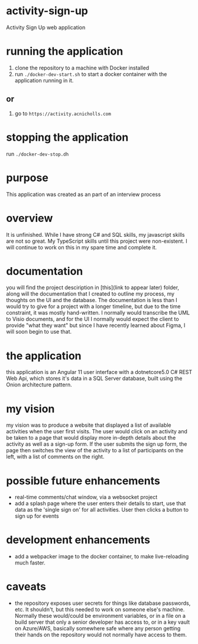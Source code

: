 # activity-sign-up
Activity Sign Up web application

# running the application
1. clone the repository to a machine with Docker installed
2. run `./docker-dev-start.sh` to start a docker container with the application running in it.
## or
1. go to `https://activity.acnicholls.com`

# stopping the application
run `./docker-dev-stop.dh`

# purpose
This application was created as an part of an interview process

# overview
It is unfinished.  While I have strong C# and SQL skills, my javascript skills are not so great.  My TypeScript skills until this project were non-existent.  I will continue to work on this in my spare time and complete it.

# documentation
you will find the project desciription in [this](link to appear later) folder, along will the documentation that I created to outline my process, my thoughts on the UI and the database.  The documentation is less than I would try to give for a project with a longer timeline, but due to the time constraint, it was mostly hand-written.  I normally would transcribe the UML to Visio documents, and for the UI I normally would expect the client to provide "what they want" but since I have recently learned about Figma, I will soon begin to use that.

# the application
this application is an Angular 11 user interface with a dotnetcore5.0 C# REST Web Api, which stores it's data in a SQL Server database, built using the Onion architecture pattern.  

# my vision
my vision was to produce a website that displayed a list of available activities when the user first visits.  The user would click on an activity and be taken to a page that would display more in-depth details about the activity as well as a sign-up form.  If the user submits the sign up form, the page then switches the view of the activity to a list of participants on the left, with a list of comments on the right.  

# possible future enhancements
- real-time comments/chat window, via a websocket project
- add a splash page where the user enters their details to start, use that data as the 'single sign on' for all activities.  User then clicks a button to sign up for events

# development enhancements
- add a webpacker image to the docker container, to make live-reloading much faster.

# caveats
- the repository exposes user secrets for things like database passwords, etc.  It shouldn't, but this needed to work on someone else's machine.  Normally these would/could be environment variables, or in a file on a build server that only a senior developer has access to, or in a key vault on Azure/AWS, basically somewhere safe where any person getting their hands on the repository would not normally have access to them.  